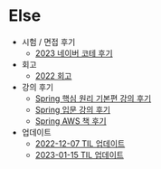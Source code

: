 # Else

- 시험 / 면접 후기
  - [2023 네이버 코테 후기](/contents/2023-04/2023-04-15.md)
- 회고
  - [2022 회고](/contents/2022-12/2022-12-31.md)
- 강의 후기
  - [Spring 핵심 원리 기본편 강의 후기](/contents/2023-04/2023-04-09.md)
  - [Spring 입문 강의 후기](/contents/2023-04/2023-04-10.md)
  - [Spring AWS 책 후기](/contents/2023-04/2023-04-11.md)
- 업데이트
  - [2022-12-07 TIL 업데이트](/contents/2022-12/2022-12-08.md)
  - [2023-01-15 TIL 업데이트](/contents/2023-01/2023-01-15.md)
